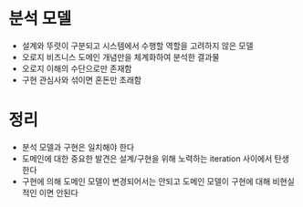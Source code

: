 # 분석 모델

- 설계와 뚜렷이 구분되고 시스템에서 수행할 역할을 고려하지 않은 모델
- 오로지 비즈니스 도메인 개념만을 체계화하여 분석한 결과물
- 오로지 이해의 수단으로만 존재함
- 구현 관심사와 섞이면 혼돈만 초래함

# 정리

- 분석 모델과 구현은 일치해야 한다
- 도메인에 대한 중요한 발견은 설계/구현을 위해 노력하는 iteration 사이에서 탄생한다
- 구현에 의해 도메인 모델이 변경되어서는 안되고 도메인 모델이 구현에 대해 비현실적인 이면 안된다
